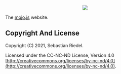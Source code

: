 <p align="center">
  <a href="https://mojojs.org">
    <picture>
      <source srcset="https://github.com/mojolicious/mojo.js/blob/main/docs/images/logo-dark.png?raw=true" media="(prefers-color-scheme: dark)">
      <img src="https://github.com/mojolicious/mojo.js/blob/main/docs/images/logo.png?raw=true" style="margin: 0 auto;">
    </picture>
  </a>
</p>

The [mojo.js](http://mojojs.org) website.

## Copyright And License

Copyright (C) 2021, Sebastian Riedel.

Licensed under the CC-NC-ND License, Version 4.0
[http://creativecommons.org/licenses/by-nc-nd/4.0](http://creativecommons.org/licenses/by-nc-nd/4.0).
